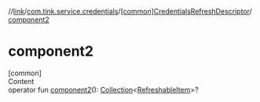 //[link](../../index.md)/[com.tink.service.credentials](../index.md)/[[common]CredentialsRefreshDescriptor](index.md)/[component2](component2.md)



# component2  
[common]  
Content  
operator fun [component2](component2.md)(): [Collection](https://kotlinlang.org/api/latest/jvm/stdlib/kotlin.collections/-collection/index.html)<[RefreshableItem](../../com.tink.model.credentials/[common]-refreshable-item/index.md)>?  



